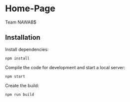 # Home-Page

Team NAWAB$

## Installation

Install dependencies:

```
npm install
```

Compile the code for development and start a local server:

```
npm start
```

Create the build:

```
npm run build
```
